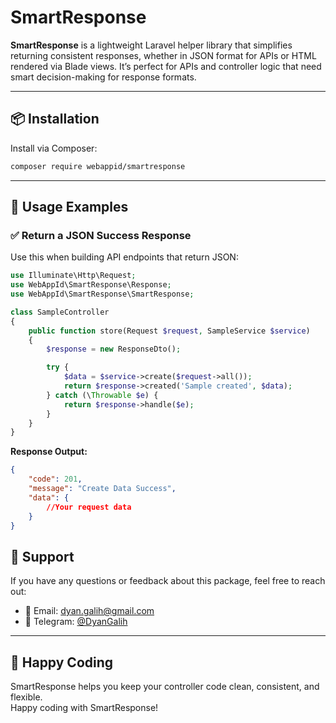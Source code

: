 # SmartResponse

**SmartResponse** is a lightweight Laravel helper library that simplifies returning consistent responses, whether in JSON format for APIs or HTML rendered via Blade views. It’s perfect for APIs and controller logic that need smart decision-making for response formats.

---

## 📦 Installation

Install via Composer:

```bash
composer require webappid/smartresponse
````

---

## 🚀 Usage Examples

### ✅ Return a JSON Success Response

Use this when building API endpoints that return JSON:

```php
use Illuminate\Http\Request;
use WebAppId\SmartResponse\Response;
use WebAppId\SmartResponse\SmartResponse;

class SampleController
{
    public function store(Request $request, SampleService $service)
    {
        $response = new ResponseDto();

        try {
            $data = $service->create($request->all());
            return $response->created('Sample created', $data);
        } catch (\Throwable $e) {
            return $response->handle($e);
        }
    }
}
```

**Response Output:**
```json
{
    "code": 201,
    "message": "Create Data Success",
    "data": {
        //Your request data
    }
}
```
## 💬 Support

If you have any questions or feedback about this package, feel free to reach out:

- 📧 Email: [dyan.galih@gmail.com](mailto:dyan.galih@gmail.com)
- 💬 Telegram: [@DyanGalih](https://t.me/DyanGalih)

---

## 🧘 Happy Coding

SmartResponse helps you keep your controller code clean, consistent, and flexible.  
Happy coding with SmartResponse!
